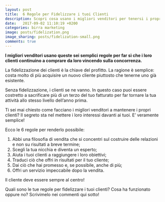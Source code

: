 ```yaml
---
layout: post
title:  6 Regole per Fidelizzare i tuoi Clienti
description: Scopri cosa usano i migliori venditori per tenersi i propri clienti
date:   2017-09-02 11:10:19 +0200
categories: birra marketing
image: posts/fidelization.png
image_sharing: posts/fidelization-small.png
comments: true
---
```


**I migliori venditori usano queste sei semplici regole per far sì che i loro clienti continuino a comprare da loro vincendo sulla concorrenza.**


La fidelizzazione dei clienti è la chiave del profitto. La ragione è semplice: costa molto di più acquisire un nuovo cliente piuttosto che tenerne uno già esistente.

Senza fidelizzazione, i clienti se ne vanno. In questo caso puoi essere costretto a sacrificare più di un terzo del tuo fatturato per far tornare la tua attività allo stesso livello dell’anno prima.

Ti sei mai chiesto come facciano i migliori venditori a mantenere i propri clienti?  Il segreto sta nel mettere i loro interessi davanti ai tuoi. E’ veramente semplice!

Ecco le 6 regole per renderlo possibile:

1. Abbi una filosofia di vendita che si concentri sul costruire delle relazioni e non su risultati a breve termine;
2. Scegli la tua nicchia e diventa un esperto;
3. Aiuta i tuoi clienti a raggiungere i loro obiettivi;
4. Traduci ciò che offri in risultati per il tuo cliente;
5. Dai ciò che hai promesso e, se possibile, anche di più;
6. Offri un servizio impeccabile dopo la vendita.

Il cliente deve essere sempre al centro!

Quali sono le tue regole per fidelizzare i tuoi clienti? Cosa ha funzionato oppure no? Scrivimelo nei commenti qui sotto!
